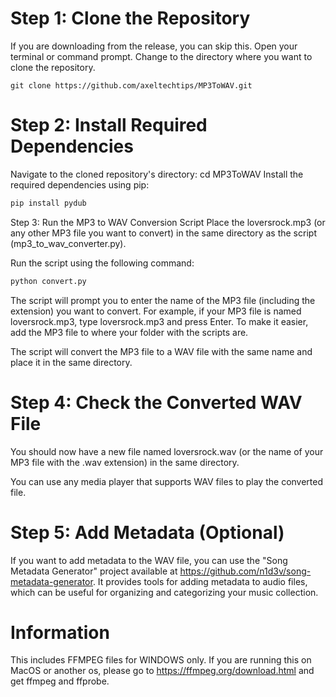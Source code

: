 # Step 1: Clone the Repository
If you are downloading from the release, you can skip this.
Open your terminal or command prompt.
Change to the directory where you want to clone the repository.
```command
git clone https://github.com/axeltechtips/MP3ToWAV.git
```
# Step 2: Install Required Dependencies
Navigate to the cloned repository's directory:
cd MP3ToWAV
Install the required dependencies using pip:
```python
pip install pydub
```
Step 3: Run the MP3 to WAV Conversion Script
Place the loversrock.mp3 (or any other MP3 file you want to convert) in the same directory as the script (mp3_to_wav_converter.py).

Run the script using the following command:

```python
python convert.py
```
The script will prompt you to enter the name of the MP3 file (including the extension) you want to convert. For example, if your MP3 file is named loversrock.mp3, type loversrock.mp3 and press Enter.
To make it easier, add the MP3 file to where your folder with the scripts are.

The script will convert the MP3 file to a WAV file with the same name and place it in the same directory.

# Step 4: Check the Converted WAV File
You should now have a new file named loversrock.wav (or the name of your MP3 file with the .wav extension) in the same directory.

You can use any media player that supports WAV files to play the converted file.

# Step 5: Add Metadata (Optional)
If you want to add metadata to the WAV file, you can use the "Song Metadata Generator" project available at https://github.com/n1d3v/song-metadata-generator. It provides tools for adding metadata to audio files, which can be useful for organizing and categorizing your music collection.

# Information
This includes FFMPEG files for WINDOWS only. If you are running this on MacOS or another os, please go to https://ffmpeg.org/download.html and get ffmpeg and ffprobe.
